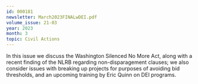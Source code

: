 ```yaml
---
id: 000181
newsletter: March2023FINALwDEI.pdf
volume_issue: 21-03
year: 2023
month: 3
topic: Civil Actions
---
```


In this issue we discuss the Washington Silenced No More Act, along with a recent finding of the NLRB regarding non-disparagement clauses;  we also consider issues with breaking up projects for purposes of avoiding bid thresholds, and an upcoming training by Eric Quinn on DEI programs.